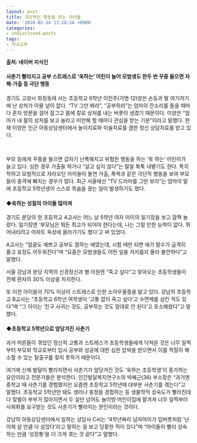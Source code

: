 ```yaml
---
layout: post
title: 극단적인 행동을 하는 아이들
date: '2010-02-14 13:28:26 +0900'
categories:
- undisclosed-posts
tags:
- 자녀교육
---
```


**출처: 네이버 지식인**
  

  

  #### 사춘기 빨라지고 공부 스트레스로 ‘욱하는’ 어린이 늘어 모범생도 한두 번 꾸중 들으면 자해·가출 등 극단 행동
  

  
경기도 고양시 화정동에 사는 초등학교 6학년 이진주(가명·12)양은 손등과 팔 여기저기에 난 상처가 아물 날이 없다. “TV 그만 봐라”, “공부하라”는 엄마의 잔소리를 들을 때마다 혼자 방문을 걸어 잠그고 몸에 칼로 상처를 내는 버릇이 생겼기 때문이다. 이양은 “엄마가 내 몸의 상처를 보고 놀라고 미안해 할 때마다 관심을 받는 기분”이라고 말했다. 현재 이양은 인근 아동상담센터에서 놀이치료와 미술치료를 겸한 정신 상담치료를 받고 있다. 
  
 
  
부모 등에게 꾸중을 들으면 갑자기 난폭해지고 위험한 행동을 하는 ‘욱 하는’ 어린이가 늘고 있다. 심한 경우 가출을 하거나 “살고 싶지 않다”는 말을 툭툭 내뱉기도 한다. 특히 착하고 모범적으로 자라오던 아이들이 돌연 가출, 폭력과 같은 극단적 행동을 보여 부모들이 충격에 빠지는 경우가 많다. 최근 서울에선 “TV 드라마를 그만 보라”는 엄마의 말에 초등학교 5학년생이 스스로 목숨을 끊는 일이 발생하기도 했다.
  

   #### **◆욱하는 성질의 아이들 많아져**
   
경기도 분당의 한 초등학교 A교사는 어느 날 5학년 여자 아이의 일기장을 보고 깜짝 놀랐다. 일기장엔 ‘부모님은 뭐든 최고가 되어야 한다는데, 나는 그럴 만한 능력이 없다. 뛰어내리려고 아파트 옥상에 올라가기도 했다’고 써 있었다.    
  
A교사는 “얼굴도 예쁘고 공부도 잘하는 애였는데, 시험 때만 되면 애가 말수가 급격히 줄고 표정도 어두워진다”며 “요즘은 모범생들도 어떤 일을 저지를지 몰라 불안하다”고 말했다.    
  
서울 강남과 분당 지역의 신경정신과 병·의원엔 “죽고 싶다”고 찾아오는 초등학생들이 전체 환자의 30% 이상을 차지한다.    
  
또 이런 아이들의 70% 이상이 스트레스로 인한 소아우울증을 앓고 있다. 강남의 초등학교 B교사는 “초등학교 6학년 여학생이 ‘고통 없이 죽고 싶다’고 수면제를 삼킨 적도 있다”며 “그 아이는 ‘친구 사귀는 것도, 공부하는 것도 맘대로 안 된다’고 호소해왔다”고 말했다.   
   #### ◆초등학교 5학년으로 앞당겨진 사춘기
  
과거 어른들이 겪었던 정신적 고통과 스트레스가 초등학생들에게 닥쳐온 것은 너무 일찍부터 부모와 학교로부터 입시 공부와 성공에 대한 심한 압박을 받으면서 이를 적절히 해소할 수 있는 탈출구를 찾지 못하기 때문이다.    
  
여기에 신체 발달이 빨라지면서 사춘기가 앞당겨진 것도 ‘욱하는 초등학생’이 증가하는 요인이라고 전문가들은 분석한다. 인간발달복지연구소의 박혜근(36) 부소장은 “과거엔 중학교 때 사춘기를 경험했지만 요즘엔 초등학교 5학년때 대부분 사춘기를 겪는다”고 말했다. 초등학교 5학년만 돼도 생리나 몽정을 경험하는 등 생물학적 성숙도가 빨라진데다 맞벌이 부부가 많아지면서 두 살만 넘어도 놀이방·어린이집에 맡겨져 너무 일찍부터 사회화를 요구받는 것도 사춘기가 빨라지는 원인이라는 것이다.     
  
강남의 아동상담센터에서 일하는 상담사 C씨는 “4학년짜리 남자아이가 입버릇처럼 ‘난 이제 살 만큼 다 살았다’라고 말하는 걸 보고 당황한 적이 있다”며 “아이들이 빨리 성숙하는 만큼 ‘성장통’을 더 크게 겪는 것 같다”고 말했다. 
